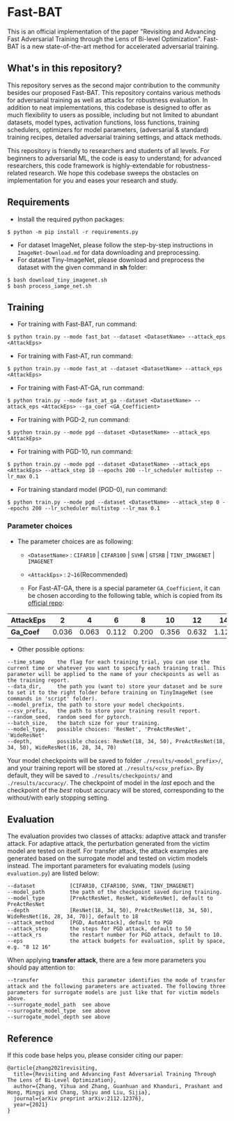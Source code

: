 # Fast-BAT


This is an official implementation of the paper "Revisiting and Advancing Fast Adversarial Training through the Lens of Bi-level Optimization". Fast-BAT is a new state-of-the-art method for accelerated adversarial training.

## What's in this repository?

This repository serves as the second major contribution to the community besides our proposed Fast-BAT. 
This repository contains various methods for adversarial training as well as attacks for robustness evaluation. 
In addition to neat implementations, this codebase is designed to offer as much flexibility to users as possible, 
including but not limited to abundant datasets, 
model types, 
activation functions, 
loss functions, 
training schedulers, 
optimizers for model parameters, 
(adversarial & standard) training recipes, 
detailed adversarial training settings, and attack methods.

This repository is friendly to researchers and students of all levels. For beginners to adversarial ML, 
the code is easy to understand; for advanced researchers, this code framework is highly-extendable for 
robustness-related research. We hope this codebase sweeps the obstacles on implementation for you and eases your research and study. 


[comment]: <> (> Zhang, Y., Zhang, G., Khanduri, P., Hong, M., Chang, S., & Liu, S. &#40;2021&#41;. Revisiting and Advancing Fast Adversarial Training Through The Lens of Bi-Level Optimization. arXiv preprint arXiv:2112.12376.)

[comment]: <> (This repository includes:)

[comment]: <> (* Training and evaluation code.)

[comment]: <> (* Defense experiments used in the paper.)

[comment]: <> (* Code for baselines used in the paper.)

[comment]: <> (* Code for other frequently adversarial training methods.)


## Requirements
* Install the required python packages:
```
$ python -m pip install -r requirements.py
```
* For dataset ImageNet, please follow the step-by-step instructions in `ImageNet-Download.md` for data downloading and preprocessing.
* For dataset Tiny-ImageNet, please download and preprocess the dataset with the given command in __sh__ folder:
```
$ bash download_tiny_imagenet.sh
$ bash process_iamge_net.sh
```

## Training
* For training with Fast-BAT, run command:
```
$ python train.py --mode fast_bat --dataset <DatasetName> --attack_eps <AttackEps>  
```

* For training with Fast-AT, run command:
```
$ python train.py --mode fast_at --dataset <DatasetName> --attack_eps <AttackEps>  
```

* For training with Fast-AT-GA, run command:
```
$ python train.py --mode fast_at_ga --dataset <DatasetName> --attack_eps <AttackEps> --ga_coef <GA_Coefficient>
```

* For training with PGD-2, run command:
```
$ python train.py --mode pgd --dataset <DatasetName> --attack_eps <AttackEps>
```

* For training with PGD-10, run command:
```
$ python train.py --mode pgd --dataset <DatasetName> --attack_eps <AttackEps> --attack_step 10 --epochs 200 --lr_scheduler multistep --lr_max 0.1
```

* For training standard model (PGD-0), run command:
```
$ python train.py --mode pgd --dataset <DatasetName> --attack_step 0 --epochs 200 --lr_scheduler multistep --lr_max 0.1
```
### Parameter choices
* The parameter choices are as following:
    * `<DatasetName>` : `CIFAR10` | `CIFAR100` | `SVHN` | `GTSRB` | `TINY_IMAGENET` | `IMAGENET`
    * `<AttackEps>` : `2~16`(Recommended)

    * For Fast-AT-GA, there is a special parameter `GA_Coefficient`, it can be chosen according to the following table, which is copied from its [official repo](https://github.com/tml-epfl/understanding-fast-adv-training/blob/master/sh/exps_diff_eps_cifar10.sh#L40):

| AttackEps 	| 2     	| 4     	| 6     	| 8     	| 10    	| 12    	| 14    	| 16    	|
|-----------	|-------	|-------	|-------	|-------	|-------	|-------	|-------	|-------	|
| __Ga_Coef__   | 0.036 	| 0.063 	| 0.112 	| 0.200 	| 0.356 	| 0.632 	| 1.124 	| 2.000 	|



* Other possible options:
```
--time_stamp    the flag for each training trial, you can use the current time or whatever you want to specify each training trail. This parameter will be applied to the name of your checkpoints as well as the training report. 
--data_dir,     the path you (want to) store your dataset and be sure to set it to the right folder before training on TinyImageNet (see commands in 'script' folder).
--model_prefix, the path to store your model checkpoints.
--csv_prefix,   the path to store your training result report.
--random_seed,  random seed for pytorch.
--batch_size,   the batch size for your training.
--model_type,   possible choices: 'ResNet', 'PreActResNet', 'WideResNet'
--depth,        possible choices: ResNet(18, 34, 50), PreActResNet(18, 34, 50), WideResNet(16, 28, 34, 70)
```

Your model checkpoints will be saved to folder `./results/<model_prefix>/`, and your training report will be stored at `./results/<csv_prefix>`. By default, they will 
be saved to `./results/checkpoints/` and `./results/accuracy/`. The checkpoint of model in the _last_ epoch and the checkpoint of the _best_ robust accuracy will be stored, corresponding to the without/with early stopping setting. 

## Evaluation
The evaluation provides two classes of attacks: adaptive attack and transfer attack. For adaptive attack, the perturbation generated from
the victim model are tested on itself. For transfer attack, the attack examples are generated based on the surrogate model and tested on 
victim models instead. 
The important parameters for evaluating models (using `evaluation.py`) are listed below:
```
--dataset           [CIFAR10, CIFAR100, SVHN, TINY_IMAGENET] 
--model_path        the path of the checkpoint saved during training.
--model_type        [PreActResNet, ResNet, WideResNet], default to PreActResNet
--depth             [ResNet(18, 34, 50), PreActResNet(18, 34, 50), WideResNet(16, 28, 34, 70)], default to 18
--attack_method     [PGD, AutoAttack], default to PGD
--attack_step       the steps for PGD attack, default to 50
--attack_rs         the restart number for PGD attack, default to 10.
--eps               the attack budgets for evaluation, split by space, e.g. "8 12 16" 
```

When applying __transfer attack__, there are a few more parameters you should pay attention to:
```
--transfer              this parameter identifies the mode of transfer attack and the following parameters are activated. The following three parameters for surrogate models are just like that for victim models above.
--surrogate_model_path  see above
--surrogate_model_type  see above
--surrogate_model_depth see above
```


## Reference

If this code base helps you, please consider citing our paper:

```
@article{zhang2021revisiting,
  title={Revisiting and Advancing Fast Adversarial Training Through The Lens of Bi-Level Optimization},
  author={Zhang, Yihua and Zhang, Guanhuan and Khanduri, Prashant and Hong, Mingyi and Chang, Shiyu and Liu, Sijia},
  journal={arXiv preprint arXiv:2112.12376},
  year={2021}
}
```